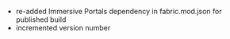 - re-added Immersive Portals dependency in fabric.mod.json for published build
- incremented version number